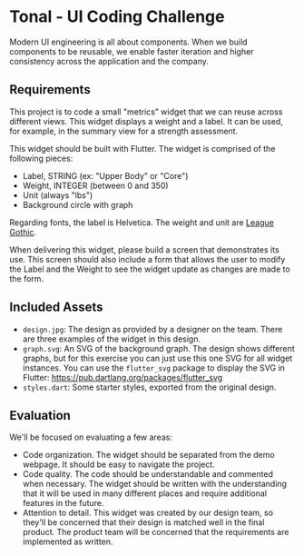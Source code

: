 # Tonal - UI Coding Challenge

Modern UI engineering is all about components. When we build components to be reusable, we enable faster iteration and higher consistency across the application and the company.

## Requirements

This project is to code a small "metrics" widget that we can reuse across different views. This widget displays a weight and a label. It can be used, for example, in the summary view for a strength assessment.

This widget should be built with Flutter. The widget is comprised of the following pieces:

- Label, STRING (ex: "Upper Body" or "Core")
- Weight, INTEGER (between 0 and 350)
- Unit (always "lbs")
- Background circle with graph

Regarding fonts, the label is Helvetica. The weight and unit are [League Gothic](https://www.theleagueofmoveabletype.com/league-gothic).

When delivering this widget, please build a screen that demonstrates its use. This screen should also include a form that allows the user to modify the Label and the Weight to see the widget update as changes are made to the form.

## Included Assets

- `design.jpg`: The design as provided by a designer on the team. There are three examples of the widget in this design.
- `graph.svg`: An SVG of the background graph. The design shows different graphs, but for this exercise you can just use this one SVG for all widget instances. You can use the `flutter_svg` package to display the SVG in Flutter: https://pub.dartlang.org/packages/flutter_svg
- `styles.dart`: Some starter styles, exported from the original design.

## Evaluation

We'll be focused on evaluating a few areas:

- Code organization. The widget should be separated from the demo webpage. It should be easy to navigate the project.
- Code quality. The code should be understandable and commented when necessary. The widget should be written with the understanding that it will be used in many different places and require additional features in the future.
- Attention to detail. This widget was created by our design team, so they'll be concerned that their design is matched well in the final product. The product team will be concerned that the requirements are implemented as written.
